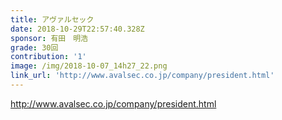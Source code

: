 ```yaml
---
title: アヴァルセック
date: 2018-10-29T22:57:40.328Z
sponsor: 有田　明浩
grade: 30回
contribution: '1'
image: /img/2018-10-07_14h27_22.png
link_url: 'http://www.avalsec.co.jp/company/president.html'
---
```

http://www.avalsec.co.jp/company/president.html
